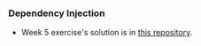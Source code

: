### Dependency Injection

- Week 5 exercise's solution is in [this repository](https://github.com/nhaancs/GrabGoTrainingWeek5Assignment).

